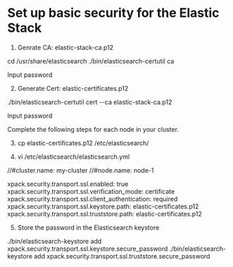 Set up basic security for the Elastic Stack
====

1. Genrate CA: elastic-stack-ca.p12

cd /usr/share/elasticsearch
./bin/elasticsearch-certutil ca

Input password

2. Generate Cert: elastic-certificates.p12

./bin/elasticsearch-certutil cert --ca elastic-stack-ca.p12

Input password

Complete the following steps for each node in your cluster.

3. cp elastic-certificates.p12 /etc/elasticsearch/

4. vi /etc/elasticsearch/elasticsearch.yml

//#cluster.name: my-cluster
//#node.name: node-1

xpack.security.transport.ssl.enabled: true
xpack.security.transport.ssl.verification_mode: certificate 
xpack.security.transport.ssl.client_authentication: required
xpack.security.transport.ssl.keystore.path: elastic-certificates.p12
xpack.security.transport.ssl.truststore.path: elastic-certificates.p12

5. Store the password in the Elasticsearch keystore

./bin/elasticsearch-keystore add xpack.security.transport.ssl.keystore.secure_password
./bin/elasticsearch-keystore add xpack.security.transport.ssl.truststore.secure_password

